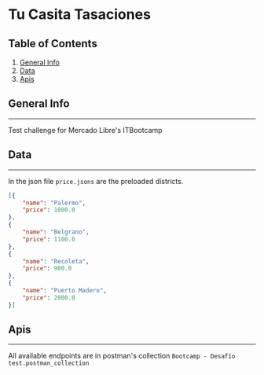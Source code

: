 # Tu Casita Tasaciones
## Table of Contents
1. [General Info](#general-info)
2. [Data](#data)
3. [Apis](#apis)
## General Info
***
Test challenge for Mercado Libre's ITBootcamp
## Data
***
In the json file ```price.jsons``` are the preloaded districts.
```json
[{
    "name": "Palermo",
    "price": 1000.0
},
{
    "name": "Belgrano",
    "price": 1100.0
},
{
    "name": "Recoleta",
    "price": 900.0
},
{
    "name": "Puerto Madero",
    "price": 2000.0
}]
```

## Apis
***

All available endpoints are in postman's collection ```Bootcamp - Desafío test.postman_collection```